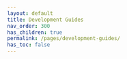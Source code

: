 ```yaml
---
layout: default
title: Development Guides
nav_order: 300
has_children: true
permalink: /pages/development-guides/
has_toc: false
---
```


<!-- This is just a placeholder for the development guides and links to the general dev guide-->